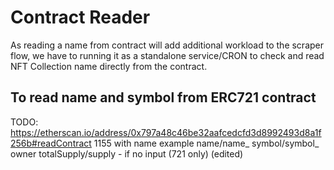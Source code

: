 # Contract Reader

As reading a name from contract will add additional workload to the scraper flow, we have to running it as a standalone service/CRON to check and read NFT Collection name directly from the contract.

## To read name and symbol from ERC721 contract

TODO:
https://etherscan.io/address/0x797a48c46be32aafcedcfd3d8992493d8a1f256b#readContract
1155 with name example
name/name_
symbol/symbol_
owner
totalSupply/supply - if no input (721 only) (edited) 